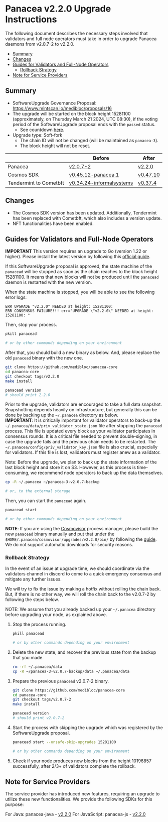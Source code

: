 # Panacea v2.2.0 Upgrade Instructions

The following document describes the necessary steps involved that validators and
full node operators must take in order to upgrade Panacea daemons from v2.0.7-2 to v2.2.0.

- [Summary](#summary)
- [Changes](#changes)
- [Guides for Validators and Full-Node Operators](#guides-for-validators-and-full-node-operators)
    - [Rollback Strategy](#rollback-strategy)
- [Note for Service Providers](#note-for-service-providers)


## Summary

- SoftwareUpgrade Governance Proposal: https://www.mintscan.io/medibloc/proposals/16
- The upgrade will be started on the block height 15281100 (approximately, on Thursday March 21 2024, UTC 08:30), if the
  voting period of the SoftwareUpgrade proposal ends with the `passed` status.
    - See countdown [here](https://www.mintscan.io/medibloc/blocks/15281100).
- Upgrade type: Soft-fork
    - The chain ID will not be changed (will be maintained as `panacea-3`).
    - The block height will not be reset.

|                        | Before                                                                                          | After                                                                  |
|------------------------|-------------------------------------------------------------------------------------------------|------------------------------------------------------------------------|
| Panacea                | [v2.0.7-2](https://github.com/medibloc/panacea-core/releases/tag/v2.0.7-2)                      | [v2.2.0](https://github.com/medibloc/panacea-core/releases/tag/v2.2.0) |
| Cosmos SDK             | [v0.45.12-panacea.1](https://github.com/medibloc/cosmos-sdk/releases/tag/v0.45.12-panacea.1)    | [v0.47.10](https://github.com/cosmos/cosmos-sdk/releases/tag/v0.47.10) |
| Tendermint to Cometbft | [v0.34.24-informalsystems](https://github.com/informalsystems/tendermint/releases/tag/v0.34.24) | [v0.37.4](https://github.com/cometbft/cometbft/releases/tag/v0.37.4)                                                            |


## Changes

- The Cosmos SDK version has been updated. Additionally, Tendermint has been replaced with Cometbft, which also includes a version update.
- NFT functionalities have been enabled.


## Guides for Validators and Full-Node Operators

**IMPORTANT** This version requires an upgrade to Go (version 1.22 or higher). 
Please install the latest version by following this [official guide](https://go.dev/doc/install).

If this SoftwareUpgrade proposal is approved, the state machine of the `panacead` will be stopped as soon as the chain
reaches to the block height 15281100.
It means that new blocks will not be produced until the `panacead` daemon is restarted with the new version.

When the state machine is stopped, you will be able to see the following error logs:

```
ERR UPGRADE "v2.2.0" NEEDED at height: 15281100:
ERR CONSENSUS FAILURE!!! err="UPGRADE \"v2.2.0\" NEEDED at height: 15281100: "
```

Then, stop your process.

```bash
pkill panacead

# or by other commands depending on your environment
```

After that, you should build a new binary as below. And, please replace the old `panacead` binary with the new one.

```bash
git clone https://github.com/medibloc/panacea-core
cd panacea-core
git checkout tags/v2.2.0
make install

panacead version
# should print 2.2.0
```

Prior to the upgrade, validators are encouraged to take a full data snapshot. Snapshotting depends heavily on
infrastructure, but generally this can be done by backing up the `~/.panacea` directory as below.<br>
**IMPORTANT**: It is critically important for validator operators to back-up
the `~/.panacea/data/priv_validator_state.json` file after stopping the `panacead` process. This file is updated every
block as your validator participates in consensus rounds. It is a critical file needed to prevent double-signing, in
case the upgrade fails and the previous chain needs to be restarted.
The `~/.panacea/config/priv_validator_key.json` file is also crucial, especially for validators. If this file is lost, validators must register anew as a validator.

Note: Before the upgrade, we plan to back up the state information of the last block height and store it on S3. However, as this process is time-consuming, we recommend node operators to back up the data themselves.

```bash
cp -R ~/.panacea ~/panacea-3-v2.0.7-backup

# or, to the external storage
```

Then, you can start the `panacead` again.

```bash
panacead start

# or by other commands depending on your environment
```

**NOTE**:
If you are using the [Cosmovisor](https://medibloc.gitbook.io/panacea-core/guide/cosmovisor) process manager, please
build the new `panacead` binary manually and put that under the `$HOME/.panacea/cosmovisor/upgrades/v2.2.0/bin/` by
following the [guide](https://medibloc.gitbook.io/panacea-core/guide/cosmovisor#cosmovisor-setup). We do not support
automatic downloads for security reasons.

### Rollback Strategy

In the event of an issue at upgrade time, we should coordinate via the validators channel in discord to come to a quick
emergency consensus and mitigate any further issues.

We will try to fix the issue by making a hotfix without rolling the chain back.
But, if there is no other way, we will roll the chain back to the v2.0.7-2 by following the steps below.

NOTE: We assume that you already backed up your `~/.panacea` directory before upgrading your node, as explained above.

1. Stop the process running.
    ```bash
    pkill panacead

    # or by other commands depending on your environment
    ```
2. Delete the new state, and recover the previous state from the backup that you made.
    ```bash
    rm -rf ~/.panacea/data
    cp -R ~/panacea-3-v2.0.7-backup/data ~/.panacea/data
    ```
3. Prepare the previous `panacead` v2.0.7-2 binary.
    ```bash
    git clone https://github.com/medibloc/panacea-core
    cd panacea-core
    git checkout tags/v2.0.7-2
    make install

    panacead version
    # should print v2.0.7-2
    ```
4. Start the process with skipping the upgrade which was registered by the SoftwareUpgrade proposal.
    ```bash
    panacead start --unsafe-skip-upgrades 15281100

    # or by other commands depending on your environment
    ```
5. Check if your node produces new blocks from the height 10196857 successfully, after 2/3+ of validators complete the
   rollback.
 

## Note for Service Providers

The service provider has introduced new features, requiring an upgrade to utilize these new functionalities. 
We provide the following SDKs for this purpose:

For Java: panacea-java - [v2.2.0](https://github.com/medibloc/panacea-java/releases/tag/v2.2.0)
For JavaScript: panacea-js - [v2.2.0](https://github.com/medibloc/panacea-js/releases/tag/v2.2.0)

